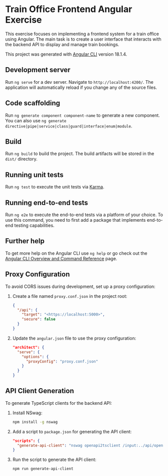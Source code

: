 # Train Office Frontend Angular Exercise

This exercise focuses on implementing a frontend system for a train office using Angular. The main task is to create a user interface that interacts with the backend API to display and manage train bookings.

This project was generated with [Angular CLI](https://github.com/angular/angular-cli) version 18.1.4.

## Development server

Run `ng serve` for a dev server. Navigate to `http://localhost:4200/`. The application will automatically reload if you change any of the source files.

## Code scaffolding

Run `ng generate component component-name` to generate a new component. You can also use `ng generate directive|pipe|service|class|guard|interface|enum|module`.

## Build

Run `ng build` to build the project. The build artifacts will be stored in the `dist/` directory.

## Running unit tests

Run `ng test` to execute the unit tests via [Karma](https://karma-runner.github.io).

## Running end-to-end tests

Run `ng e2e` to execute the end-to-end tests via a platform of your choice. To use this command, you need to first add a package that implements end-to-end testing capabilities.

## Further help

To get more help on the Angular CLI use `ng help` or go check out the [Angular CLI Overview and Command Reference](https://angular.dev/tools/cli) page.

## Proxy Configuration

To avoid CORS issues during development, set up a proxy configuration:

1. Create a file named `proxy.conf.json` in the project root:

    ```json
    {
      "/api": {
        "target": "<https://localhost:5000>",
        "secure": false
      }
    }
    ```

2. Update the `angular.json` file to use the proxy configuration:

    ```json
    "architect": {
      "serve": {
        "options": {
          "proxyConfig": "proxy.conf.json"
        }
      }
    }
    ```

## API Client Generation

To generate TypeScript clients for the backend API:

1. Install NSwag:

    ```sh
    npm install -g nswag
    ```

2. Add a script to `package.json` for generating the API client:

    ```json
    "scripts": {
      "generate-api-client": "nswag openapi2tsclient /input:../api/openapi.json /output:src/app/api/api-client.ts"
    }
    ```

3. Run the script to generate the API client:

    ```sh
    npm run generate-api-client
    ```
